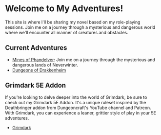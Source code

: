 # Welcome to My Adventures!

This site is where I'll be sharing my novel based on my role-playing sessions. Join me on a journey through a mysterious and dangerous world where we'll encounter all manner of creatures and obstacles.

## Current Adventures

- [Mines of Phandelver](phandelver/00/): Join me on a journey through the mysterious and dangerous lands of Neverwinter.
- [Dungeons of Drakkenheim](drakkenheim/00/)

## Grimdark 5E Addon

If you're looking to delve deeper into the world of Grimdark, be sure to check out my Grimdark 5E Addon. It's a unique ruleset inspired by the Deathbringer addon from Dungeoncraft's YouTube channel and Patreon. With Grimdark, you can experience a leaner, grittier style of play in your 5E adventures.

- [Grimdark](grimdark/grimdark.md)